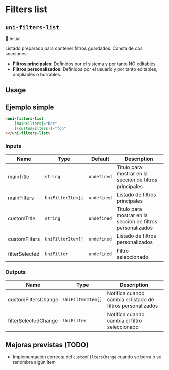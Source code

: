 Filters list
===================
`uni-filters-list`
---
:large_blue_circle: Initial

Listado preparado para contener filtros guardados. Consta de dos secciones:
- **Filtros principales**: Definidos por el sistema y por tanto NO editables
- **Filtros personalizados**: Definidos por el usuario y por tanto editables, ampliables o borrables.

## Usage

## Ejemplo simple

```html
<uni-filters-list
    [mainFilters]="bar"
    [(customFilters)]="foo"
></uni-filters-list>
```

### Inputs

| Name           | Type              | Default     | Description                                                 |
| -------------- | ----------------- | ----------- | ----------------------------------------------------------- |
| mainTitle      | `string`          | `undefined` | Título para mostrar en la sección de filtros principales    |
| mainFilters    | `UniFilterItem[]` | `undefined` | Listado de filtros principales                              |
| customTitle    | `string`          | `undefined` | Título para mostrar en la sección de filtros personalizados |
| customFilters  | `UniFilterItem[]` | `undefined` | Listado de filtros personalizados                           |
| filterSelected | `UniFilter`       | `undefined` | Filtro seleccionado                                         |


### Outputs

| Name                 | Type              | Description                                                 |
| -------------------- | ----------------- | ----------------------------------------------------------- |
| customFiltersChange  | `UniFilterItem[]` | Notifica cuando cambia el listado de filtros personalizados |
| filterSelectedChange | `UniFilter`       | Notifica cuando cambia el filtro seleccionado               |

## Mejoras previstas (TODO)

- Implementación correcta del `customFiltersChange` cuando se borra o se renombra algún ítem
